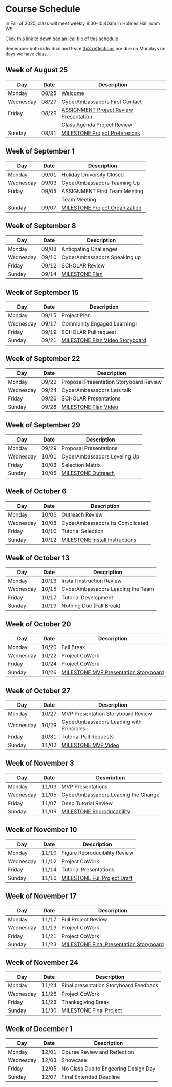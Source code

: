 # Course Schedule  

In Fall of 2025, class will meet weekly 9:30-10:40am in Holmes Hall room W9.

[Click this link to download an ical file of this schedule](./CMSE495_FALL_2025_Calendar.ics)

Remember both individual and team [3x3 reflections](Weekly-3x3) are due on Mondays on days we have class.


## Week of August 25

| Day | Date | Description |
|------|---------|------------|
| Monday | 08/25 |  [Welcome](0825-Welcome) |
| Wednesday | 08/27 |  [CyberAmbassadors First Contact](0827-CyberAmbassadors_First_Contact) |
| Friday | 08/29 |  [ASSIGNMENT Project Review Presentation](0829-ASSIGNMENT_Project_Review_Presentation) |
|  |  |  [Class Agenda Project Review](0829-Class_Agenda_Project_Review) |
| Sunday | 08/31 |  [MILESTONE Project Preferences](0831-MILESTONE_Project_Preferences) |

## Week of September 1

| Day | Date | Description |
|------|---------|------------|
| Monday | 09/01 | Holiday University Closed |
| Wednesday | 09/03 | CyberAmbassadors Teaming Up |
| Friday | 09/05 | ASSIGNMENT First Team Meeting |
|  |  | Team Meeting |
| Sunday | 09/07 |  [MILESTONE Project Organization](0907-MILESTONE_Project_Organization) |

## Week of September 8

| Day | Date | Description |
|------|---------|------------|
| Monday | 09/08 | Anticpating Challenges |
| Wednesday | 09/10 | CyberAmbassadors Speaking up |
| Friday | 09/12 | SCHOLAR Review |
| Sunday | 09/14 |  [MILESTONE Plan](0914-MILESTONE_Plan) |

## Week of September 15

| Day | Date | Description |
|------|---------|------------|
| Monday | 09/15 | Project Plan |
| Wednesday | 09/17 | Community Engaged Learning I |
| Friday | 09/19 | SCHOLAR Pull request |
| Sunday | 09/21 |  [MILESTONE Plan Video Storyboard](0921-MILESTONE_Plan_Video_Storyboard) |

## Week of September 22

| Day | Date | Description |
|------|---------|------------|
| Monday | 09/22 | Proposal Presentation Storyboard Review |
| Wednesday | 09/24 | CyberAmbassadors Lets talk |
| Friday | 09/26 | SCHOLAR Presentations |
| Sunday | 09/28 |  [MILESTONE Plan Video](0928-MILESTONE_Plan_Video) |

## Week of September 29

| Day | Date | Description |
|------|---------|------------|
| Monday | 09/29 | Proposal Presentations |
| Wednesday | 10/01 | CyberAmbassadors Leveling Up |
| Friday | 10/03 | Selection Matrix |
| Sunday | 10/05 |  [MILESTONE Outreach](1005-MILESTONE_Outreach) |

## Week of October 6

| Day | Date | Description |
|------|---------|------------|
| Monday | 10/06 | Outreach Review |
| Wednesday | 10/08 | CyberAmbassadors Its Complicated |
| Friday | 10/10 | Tutorial Selection |
| Sunday | 10/12 |  [MILESTONE Install Instructions](1012-MILESTONE_Install_Instructions) |

## Week of October 13

| Day | Date | Description |
|------|---------|------------|
| Monday | 10/13 | Install Instruction Review |
| Wednesday | 10/15 | CyberAmbassadors Leading the Team |
| Friday | 10/17 | Tutorial Development |
| Sunday | 10/19 | Nothing Due (Fall Break) |

## Week of October 20

| Day | Date | Description |
|------|---------|------------|
| Monday | 10/20 | Fall Break |
| Wednesday | 10/22 | Project CoWork |
| Friday | 10/24 | Project CoWork |
| Sunday | 10/26 |  [MILESTONE MVP Presentation Storyboard](1026-MILESTONE_MVP_Presentation_Storyboard) |

## Week of October 27

| Day | Date | Description |
|------|---------|------------|
| Monday | 10/27 | MVP Presentation Storyboard Review |
| Wednesday | 10/29 | CyberAmbassadors Leading with Principles |
| Friday | 10/31 | Tutorial Pull Requests |
| Sunday | 11/02 |  [MILESTONE MVP Video](1102-MILESTONE_MVP_Video) |

## Week of November 3

| Day | Date | Description |
|------|---------|------------|
| Monday | 11/03 | MVP Presentations |
| Wednesday | 11/05 | CyberAmbassadors Leading the Change |
| Friday | 11/07 | Deep Tutorial Review |
| Sunday | 11/09 |  [MILESTONE Reproducability](1109-MILESTONE_Reproducability) |

## Week of November 10

| Day | Date | Description |
|------|---------|------------|
| Monday | 11/10 | Figure Reproducibility Review |
| Wednesday | 11/12 | Project CoWork |
| Friday | 11/14 | Tutorial Presentations |
| Sunday | 11/16 |  [MILESTONE Full Project Draft](1116-MILESTONE_Full_Project_Draft) |

## Week of November 17

| Day | Date | Description |
|------|---------|------------|
| Monday | 11/17 | Full Project Review |
| Wednesday | 11/19 | Project CoWork |
| Friday | 11/21 | Project CoWork |
| Sunday | 11/23 |  [MILESTONE Final Presentation Storyboard](1123-MILESTONE_Final_Presentation_Storyboard) |

## Week of November 24

| Day | Date | Description |
|------|---------|------------|
| Monday | 11/24 | Final presentation Storyboard Feedback |
| Wednesday | 11/26 | Project CoWork |
| Friday | 11/28 | Thanksgiving Break |
| Sunday | 11/30 |  [MILESTONE Final Project](1130-MILESTONE_Final_Project) |

## Week of December 1

| Day | Date | Description |
|------|---------|------------|
| Monday | 12/01 | Course Review and Reflection |
| Wednesday | 12/03 | Showcase |
| Friday | 12/05 | No Class Due to Engeering Design Day |
| Sunday | 12/07 | Final Extended Deadline |

